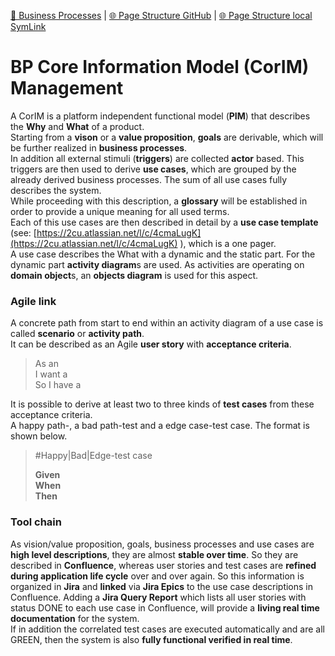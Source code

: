 [📁 Business Processes](../business-processes.md) | [🌐 Page Structure GitHub](/2cu.atlassian.net/wiki/spaces/CCU/pages/300000050/bp-core-information-model-corim-management.md) | [🌐 Page Structure local SymLink](./bp-core-information-model-corim-management.page.md)

# BP Core Information Model (CorIM) Management

A CorIM is a platform independent functional model (**PIM**) that describes the **Why** and **What** of a product.  
Starting from a **vison** or a **value proposition**, **goals** are derivable, which will be further realized in **business processes**.  
In addition all external stimuli (**triggers**) are collected **actor** based. This triggers are then used to derive **use cases**, which are grouped by the already derived business processes. The sum of all use cases fully describes the system.  
While proceeding with this description, a **glossary** will be established in order to provide a unique meaning for all used terms.  
Each of this use cases are then described in detail by a **use case template** (see: [https://2cu.atlassian.net/l/c/4cmaLugK](https://2cu.atlassian.net/l/c/4cmaLugK) ), which is a one pager.  
A use case describes the What with a dynamic and the static part. For the dynamic part **activity diagram**s are used. As activities are operating on **domain object**s, an **objects diagram** is used for this aspect.

### Agile link

A concrete path from start to end within an activity diagram of a use case is called **scenario** or **activity path**.  
It can be described as an Agile **user story** with **acceptance criteria**.

> As an **<actor>**  
> I want a **<scenario path functionality>**  
> So I have a **<goal>**

It is possible to derive at least two to three kinds of **test cases** from these acceptance criteria.  
A happy path-, a bad path-test and a edge case-test case. The format is shown below.

> #Happy|Bad|Edge-test case
> 
> **Given** <preconditions>  
> **When** <executing functionality>  
> **Then** <expected result>

### Tool chain

As vision/value proposition, goals, business processes and use cases are **high level descriptions**, they are almost **stable over time**. So they are described in **Confluence**, whereas user stories and test cases are **refined during application life cycle** over and over again. So this information is organized in **Jira** and **linked** via **Jira Epics** to the use case descriptions in Confluence. Adding a **Jira Query Report** which lists all user stories with status DONE to each use case in Confluence, will provide a **living real time documentation** for the system.  
If in addition the correlated test cases are executed automatically and are all GREEN, then the system is also **fully functional verified in real time**.
